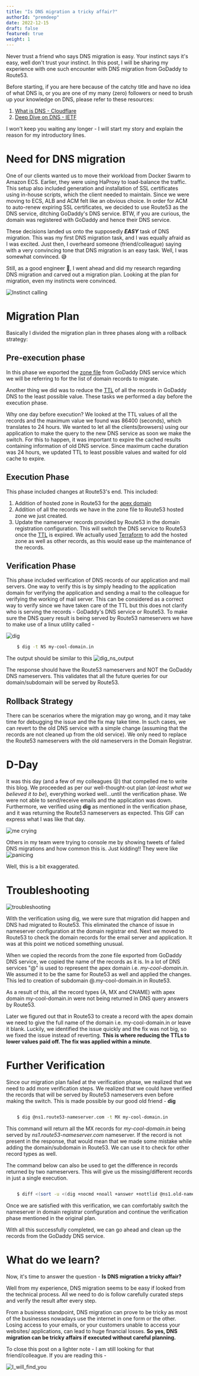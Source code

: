 ```yaml
---
title: "Is DNS migration a tricky affair?"
authorId: "premdeep"
date: 2022-12-15
draft: false
featured: true
weight: 1
---
```


Never trust a friend who says DNS migration is easy. Your instinct says it's easy, well don't trust your instinct. In this post, I will be sharing my experience with one such encounter with DNS migration from GoDaddy to Route53.

Before starting, if you are here because of the catchy title and have no idea of what DNS is, or you are one of my many (zero) followers or need to brush up your knowledge on DNS, please refer to these resources:
1. [What is DNS - Cloudflare](https://www.cloudflare.com/learning/dns/what-is-dns/)
2. [Deep Dive on DNS - IETF](https://www.youtube.com/watch?v=DV0q9s94RL8)

I won't keep you waiting any longer - I will start my story and explain the reason for my introductory lines.
# Need for DNS migration
One of our clients wanted us to move their workload from Docker Swarm to Amazon ECS. Earlier, they were using HaProxy to load-balance the traffic. This setup also included generation and installation of SSL certificates using in-house scripts, which the client needed to maintain. Since we were moving to ECS, ALB and ACM felt like an obvious choice. In order for ACM to auto-renew expiring SSL certificates, we decided to use Route53 as the DNS service, ditching GoDaddy's DNS service. BTW, if you are curious, the domain was registered with GoDaddy and hence their DNS service.

These decisions landed us onto the supposedly **_EASY_** task of DNS migration. This was my first DNS migration task, and I was equally afraid as I was excited. Just then, I overheard someone (friend/colleague) saying with a very convincing tone that DNS migration is an easy task. Well, I was somewhat convinced. 😅

Still, as a good engineer 🤭, I went ahead and did my research regarding DNS migration and carved out a migration plan.  Looking at the plan for migration, even my instincts were convinced. 


![Instinct calling](/images/blog/is-dns-migration-a-ticky-affair/do_it.gif)
# Migration Plan
Basically I divided the migration plan in three phases along with a rollback strategy:
## Pre-execution phase
In this phase we exported the [zone file](https://en.wikipedia.org/wiki/Zone_file) from GoDaddy DNS service which we will be referring to for the list of domain records to migrate.

Another thing we did was to reduce the [TTL](https://www.cloudflare.com/learning/cdn/glossary/time-to-live-ttl/) of all the records in GoDaddy DNS to the least possible value. These tasks we performed a day before the execution phase. 

Why one day before execution? We looked at the TTL values of all the records and the maximum value we found was 86400 (seconds), which translates to 24 hours. We wanted to let all the clients(browsers) using our application to make the query to the new DNS service as soon we make the switch. For this to happen, it was important to expire the cached results containing information of old DNS service. Since maximum cache duration was 24 hours, we updated TTL to least possible values and waited for old cache to expire.

## Execution Phase
This phase included changes at Route53's end. This included:
1. Addition of hosted zone in Route53 for the [apex domain](https://www.isc.org/blogs/cname-at-the-apex-of-a-zone/)
2. Addition of all the records we have in the zone file to Route53 hosted zone we just created.
3. Update the nameserver records provided by Route53 in the domain registration configuration. This will switch the DNS service to Route53 once the [TTL](https://www.cloudflare.com/learning/cdn/glossary/time-to-live-ttl/) is expired.
We actually used [Terraform](https://registry.terraform.io/providers/hashicorp/aws/latest/docs/resources/route53_record) to add the hosted zone as well as other records, as this would ease up the maintenance of the records.

## Verification Phase
This phase included verification of DNS records of our application and mail servers. One way to verify this is by simply heading to the application domain for verifying the application and sending a mail to the colleague for verifying the working of mail server. This can be considered as a correct way to verify since we have taken care of the TTL but this does not clarify who is serving the records - GoDaddy's DNS service or Route53. To make sure the DNS query result is being served by Route53 nameservers we have to make use of a linux utility called - 

![dig](/images/blog/is-dns-migration-a-ticky-affair/dig.gif)
```bash
	$ dig -t NS my-cool-domain.in
```
The output should be similar to this
![dig_ns_output](/images/blog/is-dns-migration-a-ticky-affair/dig_ns_output.png)

The response should have the Route53 nameservers and NOT the GoDaddy DNS nameservers. This validates that all the future queries for our domain/subdomain will be served by Route53.

## Rollback Strategy
There can be scenarios where the migration may go wrong, and it may take time for debugging the issue and the fix may take time. In such cases, we can revert to the old DNS service with a simple change (assuming that the records are not cleaned up from the old service). We only need to replace the Route53 nameservers with the old nameservers in the Domain Registrar.

# D-Day
It was this day (and a few of my colleagues 😝) that compelled me to write this blog.  We proceeded as per our well-thought-out plan (_at-least what we believed it to be_), everything worked well...until the verification phase. We were not able to send/receive emails and the application was down. Furthermore, we verified using **dig** as mentioned in the verification phase, and it was returning the Route53 nameservers as expected. This GIF can express what I was like that day.


![me crying](/images/blog/is-dns-migration-a-ticky-affair/bug.gif)


Others in my team were trying to console me by showing tweets of failed DNS migrations and how common this is. Just kidding!! They were like
![panicing](/images/blog/is-dns-migration-a-ticky-affair/panic.gif)

Well, this is a bit exaggerated. 
# Troubleshooting
![troubleshooting](/images/blog/is-dns-migration-a-ticky-affair/troubleshooting.gif)

With the verification using dig, we were sure that migration did happen and DNS had migrated to Route53. This eliminated the chance of issue in nameserver configuration at the domain registrar end. 
Next we moved to Route53 to check the domain records for the email server and application. It was at this point we noticed something unusual.

When we copied the records from the zone file exported from GoDaddy DNS service, we copied the name of the records as it is. In a lot of DNS services "@" is used to represent the apex domain i.e. _my-cool-domain.in_. We assumed it to be the same for Route53 as well and applied the changes. This led to creation of subdomain @.my-cool-domain.in in Route53.

As a result of this, all the record types (A, MX and CNAME) with apex domain my-cool-domain.in were not being returned in DNS query answers by Route53.

Later we figured out that in Route53 to create a record with the apex domain we need to give the full name of the domain i.e. my-cool-domain.in or leave it blank.
Luckily, we identified the issue quickly and the fix was not big, so we fixed the issue instead of reverting. **This is where reducing the TTLs to lower values paid off. The fix was applied within a minute**.

# Further Verification
Since our migration plan failed at the verification phase, we realized that we need to add more verification steps. We realized that we could have verified the records that will be served by Route53 nameservers even before making the switch.  This is made possible by our good old friend - **dig**
```bash

	$ dig @ns1.route53-nameserver.com -t MX my-cool-domain.in

```
This command will return all the MX records for _my-cool-domain.in_ being served by _ns1.route53-nameserver.com_ nameserver. If the record is not present in the response, that would mean that we made some mistake while adding the domain/subdomain in Route53. We can use it to check for other record types as well.

The command below can also be used to get the difference in records returned by two nameservers. This will give us the missing/different records in just a single execution.
```bash

	$ diff <(sort -u <(dig +nocmd +noall +answer +nottlid @ns1.old-nameserver.com example.com ANY)) <(sort -u <(dig +nocmd +noall +answer +nottlid @ns1.new-nameserver.com example.com ANY))

```

Once we are satisfied with this verification, we can comfortably switch the nameserver in domain registrar configuration and continue the verification phase mentioned in the original plan.

With all this successfully completed, we can go ahead and clean up the records from the GoDaddy DNS service.

# What do we learn?
Now, it's time to answer the question - **Is DNS migration a tricky affair?** 

Well from my experience, DNS migration seems to be easy if looked from the technical process. All we need to do is follow carefully curated steps and verify the result after every step. 

From a business standpoint, DNS migration can prove to be tricky as most of the businesses nowadays use the internet in one form or the other. Losing access to your emails, or your customers unable to access your websites/ applications, can lead to huge financial losses. **So yes, DNS migration can be tricky affairs if executed without careful planning.**

To close this post on a lighter note - I am still looking for that friend/colleague. If you are reading this - 

![I_will_find_you](/images/blog/is-dns-migration-a-ticky-affair/i_will_find_you.gif)

